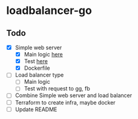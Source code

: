 # loadbalancer-go

## Todo
- [X] Simple web server
    - [X]  Main logic [here](https://blog.logrocket.com/creating-a-web-server-with-golang/)
    - [X]  Test [here](https://ieftimov.com/posts/testing-in-go-testing-http-servers/)
    - [X]  Dockerfile
- [ ]  Load balancer type
    - [ ]  Main logic
    - [ ]  Test with request to gg, fb
- [ ]  Combine Simple web server and load balancer
- [ ]  Terraform to create infra, maybe docker
- [ ] Update README